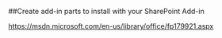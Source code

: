 ##Create add-in parts to install with your SharePoint Add-in

https://msdn.microsoft.com/en-us/library/office/fp179921.aspx













